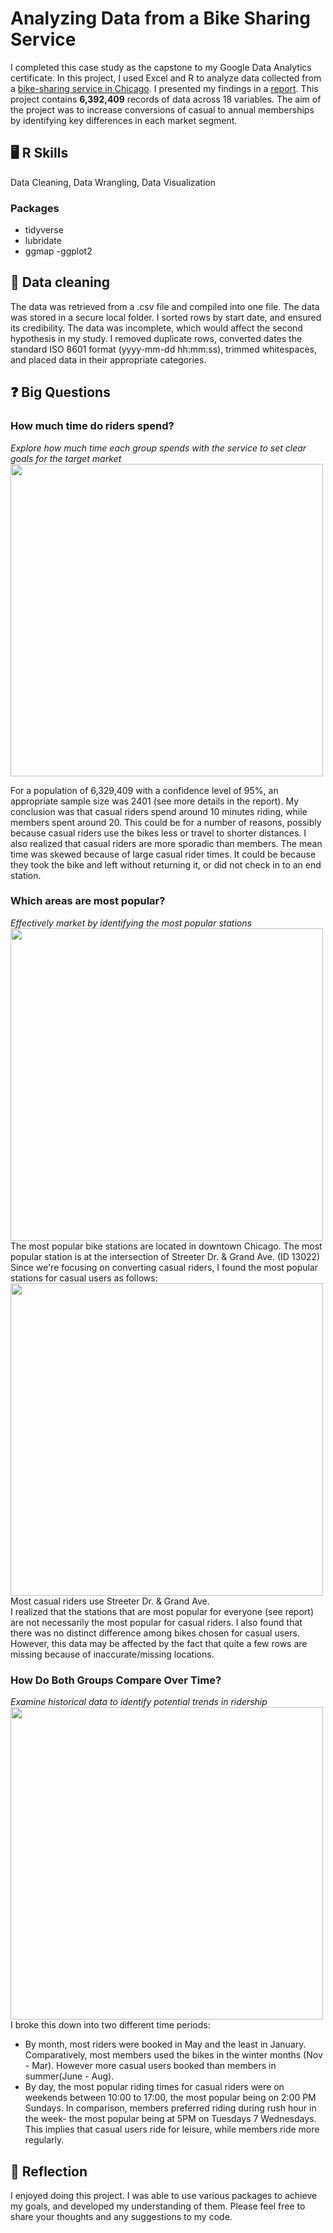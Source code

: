 # Analyzing Data from a Bike Sharing Service

I completed this case study as the capstone to my Google Data Analytics certificate. In this project, I used Excel and R to analyze data collected from a [bike-sharing service in Chicago](https://ride.divvybikes.com/data-license-agreement). I presented my findings in a [report](https://docs.google.com/presentation/d/1o1Zo2Nd1F44H0mtXycDwwzMb8F4x_zgNZuV0IZdqd6c/edit#slide=id.p). This project contains **6,392,409** records of data across 18 variables. The aim of the project was to increase conversions of casual to annual memberships by identifying key differences in each market segment.

## 🖥️ R Skills 
Data Cleaning, Data Wrangling, Data Visualization

### Packages
- tidyverse
- lubridate
- ggmap
-ggplot2

## 🧼 Data cleaning
The data was retrieved from a .csv file and compiled into one file. The data was stored in a secure local folder. I sorted rows by start date, and ensured its credibility. The data was incomplete, which would affect the second hypothesis in my study. I removed duplicate rows, converted dates the standard ISO 8601 format (yyyy-mm-dd hh:mm:ss), trimmed whitespaces, and placed data in their appropriate categories.


## ❓ Big Questions

### How much time do riders spend? 
*Explore how much time each group spends with the service to set clear goals for the target market* <br>
<img src="https://user-images.githubusercontent.com/118395567/202530683-a63f9c82-d0a1-4f05-a845-4edf4470a092.png" width="500"> <br>

For a population of 6,329,409 with a confidence level of 95%, an appropriate sample size was 2401 (see more details in the report). My conclusion was that casual riders spend around 10 minutes riding, while members spent around 20. This could be for a number of reasons, possibly because casual riders use the bikes less or travel to shorter distances. I also realized that casual riders are more sporadic than members. The mean time was skewed because of large casual rider times. It could be because they took the bike and left without returning it, or did not check in to an end station.

### Which areas are most popular? 
*Effectively market by identifying the most popular stations* <br>
<img src = "https://user-images.githubusercontent.com/118395567/202531354-faeac716-fe0c-4338-b9b5-874f4c1c68db.png" width="500"> <br>
The most popular bike stations are located in downtown Chicago. The most popular station is at the intersection of Streeter Dr. & Grand Ave. (ID 13022) Since we're focusing on converting casual riders, I found the most popular stations for casual users as follows: <br>
<img src="https://user-images.githubusercontent.com/118395567/202531951-c0307624-39db-4971-b831-bdf0ca705113.png" width = "500"><br>
Most casual riders use Streeter Dr. & Grand Ave. <br>
I realized that the stations that are most popular for everyone (see report) are not necessarily the most popular for casual riders. I also found that there was no distinct difference among bikes chosen for casual users. However, this data may be affected by the fact that quite a few rows are missing because of inaccurate/missing locations.

### How Do Both Groups Compare Over Time? <br>
*Examine historical data to identify potential trends in ridership* <br>
<img src="https://user-images.githubusercontent.com/118395567/202533304-3dc0b066-b291-4470-84ae-c216b3fc918c.png" width = "500"> <br>
I broke this down into two different time periods:
- By month, most riders were booked in May and the least in January. Comparatively, most members used the bikes in the winter months (Nov - Mar). However more casual users booked than members in summer(June - Aug).
- By day, the most popular riding times for casual riders were on weekends between 10:00 to 17:00, the most popular being on 2:00 PM Sundays. In comparison, members preferred riding during rush hour in the week- the most popular being at 5PM on Tuesdays 7 Wednesdays. This implies that casual users ride for leisure, while members ride more regularly. 

## 💬 Reflection
I enjoyed doing this project. I was able to use various packages to achieve my goals, and developed my understanding of them. Please feel free to share your thoughts and any suggestions to my code.
